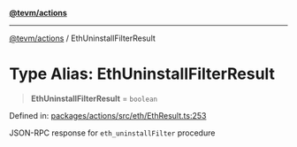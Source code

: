 [**@tevm/actions**](../README.md)

***

[@tevm/actions](../globals.md) / EthUninstallFilterResult

# Type Alias: EthUninstallFilterResult

> **EthUninstallFilterResult** = `boolean`

Defined in: [packages/actions/src/eth/EthResult.ts:253](https://github.com/evmts/tevm-monorepo/blob/main/packages/actions/src/eth/EthResult.ts#L253)

JSON-RPC response for `eth_uninstallFilter` procedure
